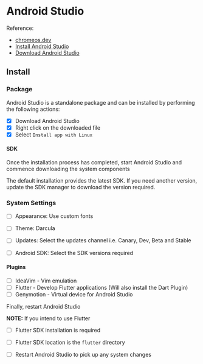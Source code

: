 # Android Studio

Reference: 

* [chromeos.dev](https://chromeos.dev/en/android-environment)
* [Install Android Studio](https://developer.android.com/studio/install#chrome-os)
* [Download Android Studio](https://developer.android.com/studio)


## Install

### Package
Android Studio is a standalone package and can be installed by performing the following actions:

- [x] Download Android Studio
- [x] Right click on the downloaded file
- [x] Select `Install app with Linux`

####  SDK 

Once the installation process has completed, start Android Studio and commence downloading the system components

The default installation provides the latest SDK. If you need another version, update the SDK manager to download 
the version required.

### System Settings

- [ ] Appearance: Use custom fonts
- [ ] Theme: Darcula
- [ ] Updates: Select the updates channel i.e. Canary, Dev, Beta and Stable
- [ ] Android SDK: Select the SDK versions required


#### Plugins

- [ ] IdeaVim - Vim emulation
- [ ] Flutter - Develop Flutter applications (Will also install the Dart Plugin)
- [ ] Genymotion - Virtual device for Android Studio

Finally, restart Android Studio


__NOTE:__ If you intend to use Flutter 

- [ ] Flutter SDK installation is required
- [ ] Flutter SDK location is the `flutter` directory
- [ ] Restart Android Studio to pick up any system changes
 
